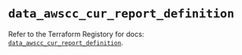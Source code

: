 # `data_awscc_cur_report_definition`

Refer to the Terraform Registory for docs: [`data_awscc_cur_report_definition`](https://registry.terraform.io/providers/hashicorp/awscc/0.70.0/docs/data-sources/cur_report_definition).
